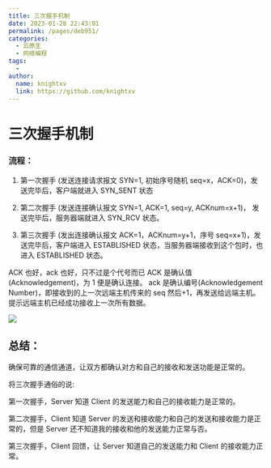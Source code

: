 ```yaml
---
title: 三次握手机制
date: 2023-01-28 22:43:01
permalink: /pages/deb951/
categories:
  - 云原生
  - 网络编程
tags:
  - 
author: 
  name: knightxv
  link: https://github.com/knightxv
---
```

# 三次握手机制

### 流程：

1. 第一次握手 (发送连接请求报文 SYN=1, 初始序号随机 seq=x，ACK=0)，发送完毕后，客户端就进入 SYN_SENT 状态

2. 第二次握手 (发送连接确认报文 SYN=1, ACK=1, seq=y, ACKnum=x+1)， 发送完毕后，服务器端就进入 SYN_RCV 状态。

3. 第三次握手 (发出连接确认报文 ACK=1，ACKnum=y+1，序号 seq=x+1)，发送完毕后，客户端进入 ESTABLISHED 状态，当服务器端接收到这个包时，也进入 ESTABLISHED 状态。

ACK 也好，ack 也好，只不过是个代号而已 ACK 是确认值(Acknowledgement)，为 1 便是确认连接。 ack 是确认编号(Acknowledgement Number)，即接收到的上一次远端主机传来的 seq 然后+1，再发送给远端主机。提示远端主机已经成功接收上一次所有数据。

![](https://cdn.staticaly.com/gh/knightxv/image-hosting@master/20230128/3.231644aj7a.webp)

## 总结：

确保可靠的通信通道，让双方都确认对方和自己的接收和发送功能是正常的。

将三次握手通俗的说:

第一次握手，Server 知道 Client 的发送能力和自己的接收能力是正常的。

第二次握手，Client 知道 Server 的发送和接收能力和自己的发送和接收能力是正常的，但是 Server 还不知道我的接收和他的发送能力正常与否。

第三次握手，Client 回馈，让 Server 知道自己的发送能力和 Client 的接收能力正常。
